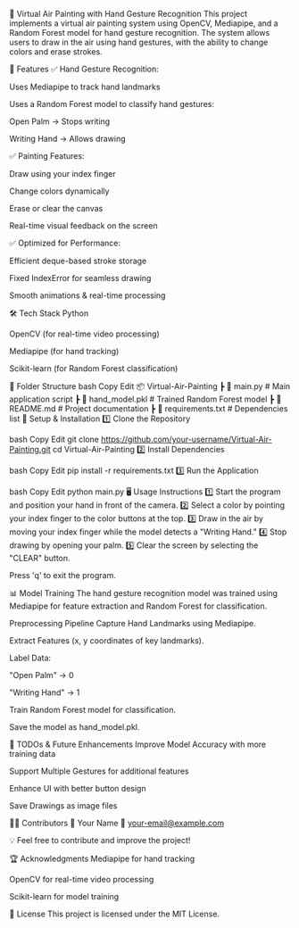 🎨 Virtual Air Painting with Hand Gesture Recognition
This project implements a virtual air painting system using OpenCV, Mediapipe, and a Random Forest model for hand gesture recognition. The system allows users to draw in the air using hand gestures, with the ability to change colors and erase strokes.

🚀 Features
✅ Hand Gesture Recognition:

Uses Mediapipe to track hand landmarks

Uses a Random Forest model to classify hand gestures:

Open Palm → Stops writing

Writing Hand → Allows drawing

✅ Painting Features:

Draw using your index finger

Change colors dynamically

Erase or clear the canvas

Real-time visual feedback on the screen

✅ Optimized for Performance:

Efficient deque-based stroke storage

Fixed IndexError for seamless drawing

Smooth animations & real-time processing

🛠 Tech Stack
Python

OpenCV (for real-time video processing)

Mediapipe (for hand tracking)

Scikit-learn (for Random Forest classification)

📂 Folder Structure
bash
Copy
Edit
📦 Virtual-Air-Painting
 ┣ 📜 main.py           # Main application script
 ┣ 📜 hand_model.pkl    # Trained Random Forest model
 ┣ 📜 README.md         # Project documentation
 ┣ 📜 requirements.txt  # Dependencies list
🔧 Setup & Installation
1️⃣ Clone the Repository

bash
Copy
Edit
git clone https://github.com/your-username/Virtual-Air-Painting.git
cd Virtual-Air-Painting
2️⃣ Install Dependencies

bash
Copy
Edit
pip install -r requirements.txt
3️⃣ Run the Application

bash
Copy
Edit
python main.py
🖥️ Usage Instructions
1️⃣ Start the program and position your hand in front of the camera.
2️⃣ Select a color by pointing your index finger to the color buttons at the top.
3️⃣ Draw in the air by moving your index finger while the model detects a "Writing Hand."
4️⃣ Stop drawing by opening your palm.
5️⃣ Clear the screen by selecting the "CLEAR" button.

Press 'q' to exit the program.

📊 Model Training
The hand gesture recognition model was trained using Mediapipe for feature extraction and Random Forest for classification.

Preprocessing Pipeline
Capture Hand Landmarks using Mediapipe.

Extract Features (x, y coordinates of key landmarks).

Label Data:

"Open Palm" → 0

"Writing Hand" → 1

Train Random Forest model for classification.

Save the model as hand_model.pkl.

📝 TODOs & Future Enhancements
 Improve Model Accuracy with more training data

 Support Multiple Gestures for additional features

 Enhance UI with better button design

 Save Drawings as image files

👨‍💻 Contributors
👤 Your Name
📧 your-email@example.com

💡 Feel free to contribute and improve the project!

🏆 Acknowledgments
Mediapipe for hand tracking

OpenCV for real-time video processing

Scikit-learn for model training

📜 License
This project is licensed under the MIT License.
